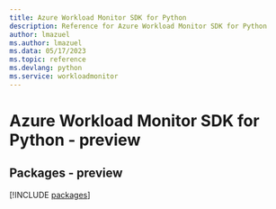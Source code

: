 ```yaml
---
title: Azure Workload Monitor SDK for Python
description: Reference for Azure Workload Monitor SDK for Python
author: lmazuel
ms.author: lmazuel
ms.data: 05/17/2023
ms.topic: reference
ms.devlang: python
ms.service: workloadmonitor
---
```

# Azure Workload Monitor SDK for Python - preview
## Packages - preview
[!INCLUDE [packages](workload-monitor-index.md)]